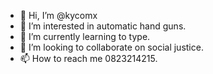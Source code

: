 - 👋 Hi, I’m @kycomx
- 👀 I’m interested in automatic hand guns.
- 🌱 I’m currently learning to type.
- 💞️ I’m looking to collaborate on social justice.
- 📫 How to reach me 0823214215.

<!---
kycomx/kycomx is a ✨ special ✨ repository because its `README.md` (this file) appears on your GitHub profile.
You can click the Preview link to take a look at your changes.
--->
